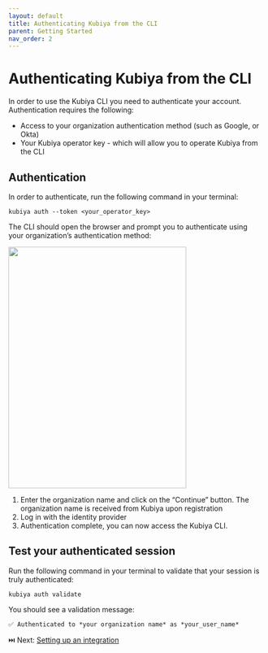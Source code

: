 ```yaml
---
layout: default
title: Authenticating Kubiya from the CLI
parent: Getting Started
nav_order: 2
---
```

# Authenticating Kubiya from the CLI

In order to use the Kubiya CLI you need to authenticate your account. Authentication requires the following:

* Access to your organization authentication method (such as Google, or Okta)
* Your Kubiya operator key - which will allow you to operate Kubiya from the CLI

## Authentication
In order to authenticate, run the following command in your terminal:

    kubiya auth --token <your_operator_key>

The CLI should open the browser and prompt you to authenticate using your organization’s authentication method:

<img src="https://kubiya-static-objects.s3.amazonaws.com/kubiya_enter_org_details.png" width="350" height="475" />

1. Enter the organization name and click on the “Continue” button. The organization name is received from Kubiya upon registration
2. Log in with the identity provider
3. Authentication complete, you can now access the Kubiya CLI.

## Test your authenticated session

Run the following command in your terminal to validate that your session is truly authenticated:

    kubiya auth validate
You should see a validation message:

    ✅ Authenticated to *your organization name* as *your_user_name*

⏭️ Next: [Setting up an integration](gs_enable_integrations.html)